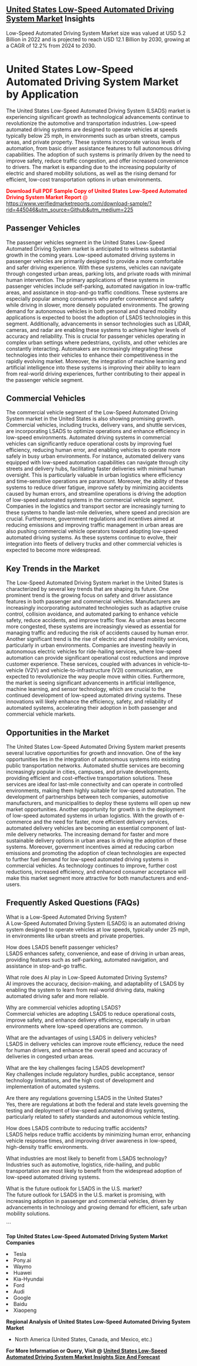 <h2><a href="https://www.verifiedmarketreports.com/download-sample/?rid=445046&amp;utm_source=Github&amp;utm_medium=225" target="_blank">United States Low-Speed Automated Driving System Market</a> Insights</h2><p>Low-Speed Automated Driving System Market size was valued at USD 5.2 Billion in 2022 and is projected to reach USD 12.1 Billion by 2030, growing at a CAGR of 12.2% from 2024 to 2030.</p><p> <h1>United States Low-Speed Automated Driving System Market by Application</h1> <p>The United States Low-Speed Automated Driving System (LSADS) market is experiencing significant growth as technological advancements continue to revolutionize the automotive and transportation industries. Low-speed automated driving systems are designed to operate vehicles at speeds typically below 25 mph, in environments such as urban streets, campus areas, and private property. These systems incorporate various levels of automation, from basic driver assistance features to full autonomous driving capabilities. The adoption of such systems is primarily driven by the need to improve safety, reduce traffic congestion, and offer increased convenience to drivers. The market is expanding due to the increasing popularity of electric and shared mobility solutions, as well as the rising demand for efficient, low-cost transportation options in urban environments. <p><span class=""><span style="color: #ff0000;"><strong>Download Full PDF Sample Copy of United States Low-Speed Automated Driving System Market Report</strong> @ </span><a href="https://www.verifiedmarketreports.com/download-sample/?rid=445046&amp;utm_source=Github&amp;utm_medium=225" target="_blank">https://www.verifiedmarketreports.com/download-sample/?rid=445046&amp;utm_source=Github&amp;utm_medium=225</a></span></p></p> <h2>Passenger Vehicles</h2> <p>The passenger vehicles segment in the United States Low-Speed Automated Driving System market is anticipated to witness substantial growth in the coming years. Low-speed automated driving systems in passenger vehicles are primarily designed to provide a more comfortable and safer driving experience. With these systems, vehicles can navigate through congested urban areas, parking lots, and private roads with minimal human intervention. The primary applications of these systems in passenger vehicles include self-parking, automated navigation in low-traffic areas, and assistance in stop-and-go traffic conditions. These systems are especially popular among consumers who prefer convenience and safety while driving in slower, more densely populated environments. The growing demand for autonomous vehicles in both personal and shared mobility applications is expected to boost the adoption of LSADS technologies in this segment. Additionally, advancements in sensor technologies such as LIDAR, cameras, and radar are enabling these systems to achieve higher levels of accuracy and reliability. This is crucial for passenger vehicles operating in complex urban settings where pedestrians, cyclists, and other vehicles are constantly interacting. Automakers are increasingly integrating these technologies into their vehicles to enhance their competitiveness in the rapidly evolving market. Moreover, the integration of machine learning and artificial intelligence into these systems is improving their ability to learn from real-world driving experiences, further contributing to their appeal in the passenger vehicle segment. <h2>Commercial Vehicles</h2> <p>The commercial vehicle segment of the Low-Speed Automated Driving System market in the United States is also showing promising growth. Commercial vehicles, including trucks, delivery vans, and shuttle services, are incorporating LSADS to optimize operations and enhance efficiency in low-speed environments. Automated driving systems in commercial vehicles can significantly reduce operational costs by improving fuel efficiency, reducing human error, and enabling vehicles to operate more safely in busy urban environments. For instance, automated delivery vans equipped with low-speed automation capabilities can navigate through city streets and delivery hubs, facilitating faster deliveries with minimal human oversight. This is particularly valuable in urban logistics where efficiency and time-sensitive operations are paramount. Moreover, the ability of these systems to reduce driver fatigue, improve safety by minimizing accidents caused by human errors, and streamline operations is driving the adoption of low-speed automated systems in the commercial vehicle segment. Companies in the logistics and transport sector are increasingly turning to these systems to handle last-mile deliveries, where speed and precision are crucial. Furthermore, government regulations and incentives aimed at reducing emissions and improving traffic management in urban areas are also pushing commercial vehicle operators toward adopting low-speed automated driving systems. As these systems continue to evolve, their integration into fleets of delivery trucks and other commercial vehicles is expected to become more widespread. <h2>Key Trends in the Market</h2> <p>The Low-Speed Automated Driving System market in the United States is characterized by several key trends that are shaping its future. One prominent trend is the growing focus on safety and driver assistance features in both passenger and commercial vehicles. Manufacturers are increasingly incorporating automated technologies such as adaptive cruise control, collision avoidance, and automated parking to enhance vehicle safety, reduce accidents, and improve traffic flow. As urban areas become more congested, these systems are increasingly viewed as essential for managing traffic and reducing the risk of accidents caused by human error. Another significant trend is the rise of electric and shared mobility services, particularly in urban environments. Companies are investing heavily in autonomous electric vehicles for ride-hailing services, where low-speed automation can provide significant operational cost reductions and improve customer experience. These services, coupled with advances in vehicle-to-vehicle (V2V) and vehicle-to-infrastructure (V2I) communication, are expected to revolutionize the way people move within cities. Furthermore, the market is seeing significant advancements in artificial intelligence, machine learning, and sensor technology, which are crucial to the continued development of low-speed automated driving systems. These innovations will likely enhance the efficiency, safety, and reliability of automated systems, accelerating their adoption in both passenger and commercial vehicle markets. <h2>Opportunities in the Market</h2> <p>The United States Low-Speed Automated Driving System market presents several lucrative opportunities for growth and innovation. One of the key opportunities lies in the integration of autonomous systems into existing public transportation networks. Automated shuttle services are becoming increasingly popular in cities, campuses, and private developments, providing efficient and cost-effective transportation solutions. These services are ideal for last-mile connectivity and can operate in controlled environments, making them highly suitable for low-speed automation. The development of partnerships between tech companies, automotive manufacturers, and municipalities to deploy these systems will open up new market opportunities. Another opportunity for growth is in the deployment of low-speed automated systems in urban logistics. With the growth of e-commerce and the need for faster, more efficient delivery services, automated delivery vehicles are becoming an essential component of last-mile delivery networks. The increasing demand for faster and more sustainable delivery options in urban areas is driving the adoption of these systems. Moreover, government incentives aimed at reducing carbon emissions and promoting the adoption of clean technologies are expected to further fuel demand for low-speed automated driving systems in commercial vehicles. As technology continues to improve, further cost reductions, increased efficiency, and enhanced consumer acceptance will make this market segment more attractive for both manufacturers and end-users. <h2>Frequently Asked Questions (FAQs)</h2> <p>What is a Low-Speed Automated Driving System? <br> A Low-Speed Automated Driving System (LSADS) is an automated driving system designed to operate vehicles at low speeds, typically under 25 mph, in environments like urban streets and private properties.</p> <p>How does LSADS benefit passenger vehicles? <br> LSADS enhances safety, convenience, and ease of driving in urban areas, providing features such as self-parking, automated navigation, and assistance in stop-and-go traffic.</p> <p>What role does AI play in Low-Speed Automated Driving Systems? <br> AI improves the accuracy, decision-making, and adaptability of LSADS by enabling the system to learn from real-world driving data, making automated driving safer and more reliable.</p> <p>Why are commercial vehicles adopting LSADS? <br> Commercial vehicles are adopting LSADS to reduce operational costs, improve safety, and enhance delivery efficiency, especially in urban environments where low-speed operations are common.</p> <p>What are the advantages of using LSADS in delivery vehicles? <br> LSADS in delivery vehicles can improve route efficiency, reduce the need for human drivers, and enhance the overall speed and accuracy of deliveries in congested urban areas.</p> <p>What are the key challenges facing LSADS development? <br> Key challenges include regulatory hurdles, public acceptance, sensor technology limitations, and the high cost of development and implementation of automated systems.</p> <p>Are there any regulations governing LSADS in the United States? <br> Yes, there are regulations at both the federal and state levels governing the testing and deployment of low-speed automated driving systems, particularly related to safety standards and autonomous vehicle testing.</p> <p>How does LSADS contribute to reducing traffic accidents? <br> LSADS helps reduce traffic accidents by minimizing human error, enhancing vehicle response times, and improving driver awareness in low-speed, high-density traffic environments.</p> <p>What industries are most likely to benefit from LSADS technology? <br> Industries such as automotive, logistics, ride-hailing, and public transportation are most likely to benefit from the widespread adoption of low-speed automated driving systems.</p> <p>What is the future outlook for LSADS in the U.S. market? <br> The future outlook for LSADS in the U.S. market is promising, with increasing adoption in passenger and commercial vehicles, driven by advancements in technology and growing demand for efficient, safe urban mobility solutions.</p> ```</p><p><strong>Top United States Low-Speed Automated Driving System Market Companies</strong></p><div data-test-id=""><p><li>Tesla</li><li> Pony.ai</li><li> Waymo</li><li> Huawei</li><li> Kia-Hyundai</li><li> Ford</li><li> Audi</li><li> Google</li><li> Baidu</li><li> Xiaopeng</li></p><div><strong>Regional Analysis of&nbsp;United States Low-Speed Automated Driving System Market</strong></div><ul><li dir="ltr"><p dir="ltr">North America&nbsp;(United States, Canada, and Mexico, etc.)</p></li></ul><p><strong>For More Information or Query, Visit @&nbsp;</strong><strong><a href="https://www.verifiedmarketreports.com/product/low-speed-automated-driving-system-market/?utm_source=Github&amp;utm_medium=225" target="_blank">United States Low-Speed Automated Driving System Market Insights Size And Forecast</a></strong></p></div>
